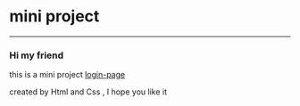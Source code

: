 # mini project
---

### Hi my friend

this is a mini project [login-page](https://alireza-abaryan.github.io/page-login/)

created by Html and Css ,
I hope you like it
